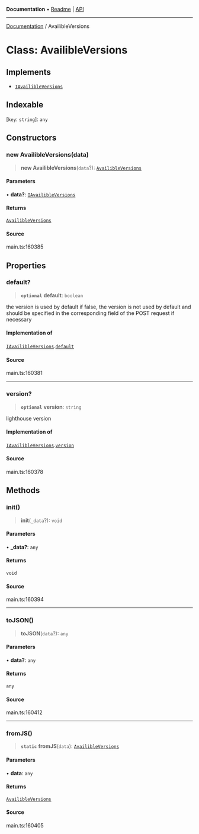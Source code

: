**Documentation** • [Readme](../README.md) \| [API](../globals.md)

***

[Documentation](../README.md) / AvailibleVersions

# Class: AvailibleVersions

## Implements

- [`IAvailibleVersions`](../interfaces/IAvailibleVersions.md)

## Indexable

 \[`key`: `string`\]: `any`

## Constructors

### new AvailibleVersions(data)

> **new AvailibleVersions**(`data`?): [`AvailibleVersions`](AvailibleVersions.md)

#### Parameters

• **data?**: [`IAvailibleVersions`](../interfaces/IAvailibleVersions.md)

#### Returns

[`AvailibleVersions`](AvailibleVersions.md)

#### Source

main.ts:160385

## Properties

### default?

> **`optional`** **default**: `boolean`

the version is used by default
if false, the version is not used by default and should be specified in the corresponding field of the POST request if necessary

#### Implementation of

[`IAvailibleVersions`](../interfaces/IAvailibleVersions.md).[`default`](../interfaces/IAvailibleVersions.md#default)

#### Source

main.ts:160381

***

### version?

> **`optional`** **version**: `string`

lighthouse version

#### Implementation of

[`IAvailibleVersions`](../interfaces/IAvailibleVersions.md).[`version`](../interfaces/IAvailibleVersions.md#version)

#### Source

main.ts:160378

## Methods

### init()

> **init**(`_data`?): `void`

#### Parameters

• **\_data?**: `any`

#### Returns

`void`

#### Source

main.ts:160394

***

### toJSON()

> **toJSON**(`data`?): `any`

#### Parameters

• **data?**: `any`

#### Returns

`any`

#### Source

main.ts:160412

***

### fromJS()

> **`static`** **fromJS**(`data`): [`AvailibleVersions`](AvailibleVersions.md)

#### Parameters

• **data**: `any`

#### Returns

[`AvailibleVersions`](AvailibleVersions.md)

#### Source

main.ts:160405
